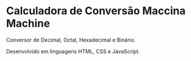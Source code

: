 # Calculadora de Conversão Maccina Machine

Conversor de Decimal, Octal, Hexadecimal e Binário.

Desenvolvido em linguagens HTML, CSS e JavaScript.
